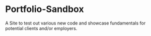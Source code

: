 # Portfolio-Sandbox
A Site to test out various new code and showcase fundamentals for potential clients and/or employers.
